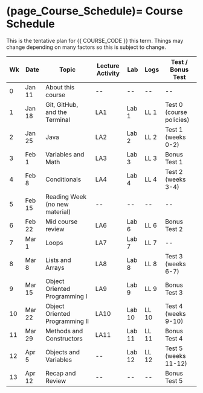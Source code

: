 (page_Course_Schedule)=
Course Schedule
=======================

This is the tentative plan for {{ COURSE_CODE }} this term.
Things may change depending on many factors so this is subject to change.

| Wk | Date   | Topic                          | Lecture Activity | Lab    | Logs  | Test / Bonus Test        |
|----|--------|--------------------------------|------------------|--------|-------|--------------------------|
| 0  | Jan 11 | About this course              | --               | --     | --    | --                       |
| 1  | Jan 18 | Git, GitHub, and the Terminal  | LA1              | Lab 1  | LL 1  | Test 0 (course policies) |
| 2  | Jan 25 | Java                           | LA2              | Lab 2  | LL 2  | Test 1 (weeks 0-2)       |
| 3  | Feb 1  | Variables and Math             | LA3              | Lab 3  | LL 3  | Bonus Test 1             |
| 4  | Feb 8  | Conditionals                   | LA4              | Lab 4  | LL 4  | Test 2 (weeks 3-4)       |
| 5  | Feb 15 | Reading Week (no new material) | --               | --     | --    | --                       |
| 6  | Feb 22 | Mid course review              | LA6              | Lab 6  | LL 6  | Bonus Test 2             |
| 7  | Mar 1  | Loops                          | LA7              | Lab 7  | LL 7  | --                       |
| 8  | Mar 8  | Lists and Arrays               | LA8              | Lab 8  | LL 8  | Test 3 (weeks 6-7)       |
| 9  | Mar 15 | Object Oriented Programming I  | LA9              | Lab 9  | LL 9  | Bonus Test 3             |
| 10 | Mar 22 | Object Oriented Programming II | LA10             | Lab 10 | LL 10 | Test 4 (weeks 9-10)      |
| 11 | Mar 29 | Methods and Constructors       | LA11             | Lab 11 | LL 11 | Bonus Test 4             |
| 12 | Apr 5  | Objects and Variables           | --               | Lab 12 | LL 12 | Test 5 (weeks 11-12)     |
| 13 | Apr 12 | Recap and Review               | --               | --     | --    | Bonus Test 5             |

<!--
Part 1 - 1. Getting started with programming
Part 1 - 2. Printing
Part 1 - 3. Reading Input 
Part 1 - 4. Variables
Part 1 - 5. Calculating with numbers
Part 1 - 6. Conditional statement and conditional operation
Part 2 - 1. Recurring problems and patterns to solve them
Part 2 - 2. Repeating functionality
Part 2 - 3. More loops
Part 2 - 4. Methods and dividing the program into smaller parts
Part 3 - 1. Discovering errors
Part 3 - 2. Lists
Part 3 - 3. Arrays
Part 3 - 4. Using strings
Part 4 - 1. Introduction to object-oriented programming
Part 4 - 2. Objects in a list
Part 4 - 3. Files and reading data
Part 5 - 1. Learning object-oriented programming
Part 5 - 2. Removing repetitive code (overloading methods and constructors)
Part 5 - 3. Primitive and reference variables
Part 5 - 4. Objects and references



Week 0
    - About this course

Week 1 - Version Control
    - Git and GitHub
    - Terminal

Week 2 - Java
    - Getting started with programming
    - Printing
    - Reading Input

*** test1
Week 3 - Variables and Math
    - Variables
    - Calculating with numbers
*** bonus test1

Week 4 - Conditionals
    - Conditional statement and conditional operation
*** test 2
Week 5 - reading break

Week 6 - Loops
    - Recurring problems and patterns to solve them
    - Repeating functionality
    - More loops
    - Methods and dividing the program into smaller parts
*** bonus test 2
Week 7 - Lists and Arrays
    - Discovering errors
    - Lists
    - Arrays
    - Using strings
*** test 3
Week 8 - Object Oriented Programming
    - Introduction to object-oriented programming
    - Objects in a list
*** bonus test 3
Week 9 - Objects Oriented Programming II
    - Learning object-oriented programming
    - Files and reading data
*** test 4
Week 10 - Methods and Constructors
    - Removing repetitive code (overloading methods and constructors)
*** bonus test 4
Week 11 - Objects and Variables
    - Primitive and reference variables
    - Objects and references
*** test 5
Week 12
    - Recap and Review
*** bonus test 5
-->